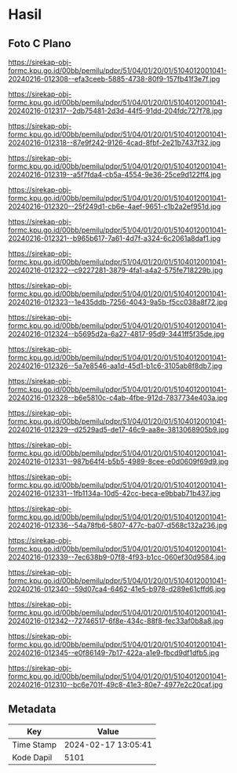 # Hasil

## Foto C Plano

https://sirekap-obj-formc.kpu.go.id/00bb/pemilu/pdpr/51/04/01/20/01/5104012001041-20240216-012308--efa3ceeb-5885-4738-80f9-157fb41f3e7f.jpg

https://sirekap-obj-formc.kpu.go.id/00bb/pemilu/pdpr/51/04/01/20/01/5104012001041-20240216-012317--2db75481-2d3d-44f5-91dd-204fdc727f78.jpg

https://sirekap-obj-formc.kpu.go.id/00bb/pemilu/pdpr/51/04/01/20/01/5104012001041-20240216-012318--87e9f242-9126-4cad-8fbf-2e21b7437f32.jpg

https://sirekap-obj-formc.kpu.go.id/00bb/pemilu/pdpr/51/04/01/20/01/5104012001041-20240216-012319--a5f7fda4-cb5a-4554-9e36-25ce9d122ff4.jpg

https://sirekap-obj-formc.kpu.go.id/00bb/pemilu/pdpr/51/04/01/20/01/5104012001041-20240216-012320--25f249d1-cb6e-4aef-9651-c1b2a2ef951d.jpg

https://sirekap-obj-formc.kpu.go.id/00bb/pemilu/pdpr/51/04/01/20/01/5104012001041-20240216-012321--b965b617-7a61-4d7f-a324-6c2061a8daf1.jpg

https://sirekap-obj-formc.kpu.go.id/00bb/pemilu/pdpr/51/04/01/20/01/5104012001041-20240216-012322--c9227281-3879-4fa1-a4a2-575fe718229b.jpg

https://sirekap-obj-formc.kpu.go.id/00bb/pemilu/pdpr/51/04/01/20/01/5104012001041-20240216-012323--1e435ddb-7256-4043-9a5b-f5cc038a8f72.jpg

https://sirekap-obj-formc.kpu.go.id/00bb/pemilu/pdpr/51/04/01/20/01/5104012001041-20240216-012324--b5695d2a-6a27-4817-95d9-3441ff5f35de.jpg

https://sirekap-obj-formc.kpu.go.id/00bb/pemilu/pdpr/51/04/01/20/01/5104012001041-20240216-012326--5a7e8546-aa1d-45d1-b1c6-3105ab8f8db7.jpg

https://sirekap-obj-formc.kpu.go.id/00bb/pemilu/pdpr/51/04/01/20/01/5104012001041-20240216-012328--b6e5810c-c4ab-4fbe-912d-7837734e403a.jpg

https://sirekap-obj-formc.kpu.go.id/00bb/pemilu/pdpr/51/04/01/20/01/5104012001041-20240216-012329--d2529ad5-de17-46c9-aa8e-3813068905b9.jpg

https://sirekap-obj-formc.kpu.go.id/00bb/pemilu/pdpr/51/04/01/20/01/5104012001041-20240216-012331--987b64f4-b5b5-4989-8cee-e0d0609f69d9.jpg

https://sirekap-obj-formc.kpu.go.id/00bb/pemilu/pdpr/51/04/01/20/01/5104012001041-20240216-012331--1fb1134a-10d5-42cc-beca-e9bbab71b437.jpg

https://sirekap-obj-formc.kpu.go.id/00bb/pemilu/pdpr/51/04/01/20/01/5104012001041-20240216-012336--54a78fb6-5807-477c-ba07-d568c132a236.jpg

https://sirekap-obj-formc.kpu.go.id/00bb/pemilu/pdpr/51/04/01/20/01/5104012001041-20240216-012339--7ec638b9-07f8-4f93-b1cc-060ef30d9584.jpg

https://sirekap-obj-formc.kpu.go.id/00bb/pemilu/pdpr/51/04/01/20/01/5104012001041-20240216-012340--59d07ca4-6462-41e5-b978-d289e61cffd6.jpg

https://sirekap-obj-formc.kpu.go.id/00bb/pemilu/pdpr/51/04/01/20/01/5104012001041-20240216-012342--72746517-6f8e-434c-88f8-fec33af0b8a8.jpg

https://sirekap-obj-formc.kpu.go.id/00bb/pemilu/pdpr/51/04/01/20/01/5104012001041-20240216-012345--e0f86149-7b17-422a-a1e9-fbcd9df1dfb5.jpg

https://sirekap-obj-formc.kpu.go.id/00bb/pemilu/pdpr/51/04/01/20/01/5104012001041-20240216-012310--bc6e701f-49c8-41e3-80e7-4977e2c20caf.jpg


## Metadata

| Key        | Value               |
| ---------- | ------------------- |
| Time Stamp | 2024-02-17 13:05:41 |
| Kode Dapil | 5101                |



